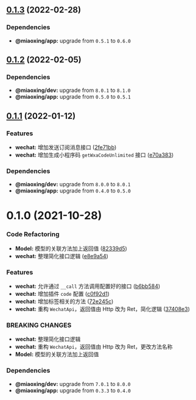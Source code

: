 ## [0.1.3](https://github.com/miaoxing/wechat/compare/v0.1.2...v0.1.3) (2022-02-28)





### Dependencies

* **@miaoxing/app:** upgrade from `0.5.1` to `0.6.0`

## [0.1.2](https://github.com/miaoxing/wechat/compare/v0.1.1...v0.1.2) (2022-02-05)





### Dependencies

* **@miaoxing/dev:** upgrade from `8.0.1` to `8.1.0`
* **@miaoxing/app:** upgrade from `0.5.0` to `0.5.1`

## [0.1.1](https://github.com/miaoxing/wechat/compare/v0.1.0...v0.1.1) (2022-01-12)


### Features

* **wechat:** 增加发送订阅消息接口 ([2fe71bb](https://github.com/miaoxing/wechat/commit/2fe71bb4e82af5714d9990fc0864862575291638))
* **wechat:** 增加生成小程序码 `getWxaCodeUnlimited` 接口 ([e70a383](https://github.com/miaoxing/wechat/commit/e70a383a0d8158ccd9c9cd17bc9aba7b1eace8b5))





### Dependencies

* **@miaoxing/dev:** upgrade from `8.0.0` to `8.0.1`
* **@miaoxing/app:** upgrade from `0.4.0` to `0.5.0`

# 0.1.0 (2021-10-28)


### Code Refactoring

* **Model:** 模型的关联方法加上返回值 ([82339d5](https://github.com/miaoxing/wechat/commit/82339d5dbf230c2145bed2b0799bdb32fcf40272))
* **wechat:** 整理简化接口逻辑 ([e8e9a54](https://github.com/miaoxing/wechat/commit/e8e9a544b334e1ee98dcf7b3952e4039a95d1d95))


### Features

* **wechat:** 允许通过 `__call` 方法调用配置好的接口 ([b6bb584](https://github.com/miaoxing/wechat/commit/b6bb5841fee9cc45bdfb4aed4fd9c1a1d5a24c56))
* **wechat:** 增加插件 `code` 配置 ([c0f92d1](https://github.com/miaoxing/wechat/commit/c0f92d1319b020915bb288afa0f8d30a7a76da75))
* **wechat:** 增加标签相关的方法 ([72e245c](https://github.com/miaoxing/wechat/commit/72e245cbce7cf228faa38764c15bdd8be66e3bac))
* **wechat:** 重构 `WechatApi`，返回值由 Http 改为 Ret，简化逻辑 ([37408e3](https://github.com/miaoxing/wechat/commit/37408e316104973276d9e559e0f5ca8266df5167))


### BREAKING CHANGES

* **wechat:** 整理简化接口逻辑
* **wechat:** 重构 `WechatApi`，返回值由 Http 改为 Ret，更改方法名称
* **Model:** 模型的关联方法加上返回值





### Dependencies

* **@miaoxing/dev:** upgrade from `7.0.1` to `8.0.0`
* **@miaoxing/app:** upgrade from `0.3.3` to `0.4.0`
